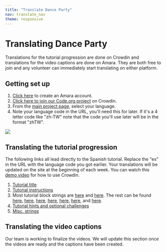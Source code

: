 ```yaml
---
title: "Translate Dance Party"
nav: translate_nav
theme: responsive
---
```


# Translating Dance Party
Translations for the tutorial progression are done on Crowdin and translations for the video captions are done on Amara. They are both free to join and any volunteer can immediately start translating on either platform.

## Getting set up

1. [Click here](https://amara.org/en/auth/login/?next=/) to create an Amara account.
1. [Click here to join our Code.org project](https://crowdin.com/project/codeorg) on Crowdin.
1. From the [main project page](https://crowdin.com/project/codeorg), select your language.
1. Note your language code in the URL, you'll need this for later. If it's a 4 letter code like "zh-TW" note that the code you'll use later will be in the format "zhTW".

<img src="/images/fit-500/translate-find-code.jpg" style="max-width: 100%;"> 

## Translating the tutorial progression
The following links all lead directly to the Spanish tutorial. Replace the "es" in the URL with the language code you got earlier. Your translations will be updated on the site at the beginning of each week. You can watch this [demo video](/files/crowdin.swf) for how to use Crowdin.

1. [Tutorial title](https://crowdin.com/translate/codeorg/63/enus-es#169874)
1. [Tutorial instructions](https://crowdin.com/translate/codeorg/551/enus-es#q=dance_party)
1. Most tutorial block strings are [here](https://crowdin.com/translate/codeorg/639/enus-es#q=dancelab) and [here](https://crowdin.com/translate/codeorg/all/enus-es#q=gamelab_setPosition). The rest can be found [here](https://crowdin.com/translate/codeorg/639/enus-es#169142), [here](https://crowdin.com/translate/codeorg/43/enus-es#88715), [here](https://crowdin.com/translate/codeorg/65/enus-es#5576), [here](https://crowdin.com/translate/codeorg/54/enus-es#q=variable...), [here](https://crowdin.com/translate/codeorg/65/enus-es#22315), [here](https://crowdin.com/translate/codeorg/639/enus-es#169139), and [here](https://crowdin.com/translate/codeorg/44/enus-es#3800).
1. [Tutorial hints and optional challenges](https://crowdin.com/translate/codeorg/552/enus-es#q=dance_party)
1. [Misc. strings](https://crowdin.com/translate/codeorg/43/enus-es#q=select+song)

<!-- 1. Strings about Dance Party on Code.org [here](https://crowdin.com/translate/codeorg/56/enus-es#q=minecraft) and [here](https://crowdin.com/translate/codeorg/56/enus-es#q=mc)
1. [Video titles](https://crowdin.com/translate/codeorg/41/enus-es#q=mc_2017) -->

## Translating the video captions

Our team is working to finalize the videos. We will update this section once the videos are ready and the captions have been created.

<!-- 1. To use Amara, first click on a video link below.
1. On the left, you'll see a list of languages. If you don't see your language listed, click "Add a new language". A language with a yellow dot means it's been started but incomplete; please go ahead and complete the translation. A language with a green dot means it's been completed and published.
1. When you begin you'll see the English track on the left and you can enter your translations on the right. Feel free to edit the timing if necessary. When complete, click the Publish button in the top right.
1. Complete all 5 video translations then email translations@code.org so that we can upload your translations to YouTube. Please include that you completed the Minecraft videos and your language.
1. The links for the videos are below: TODO: NEED VIDEOS
  *  -->
